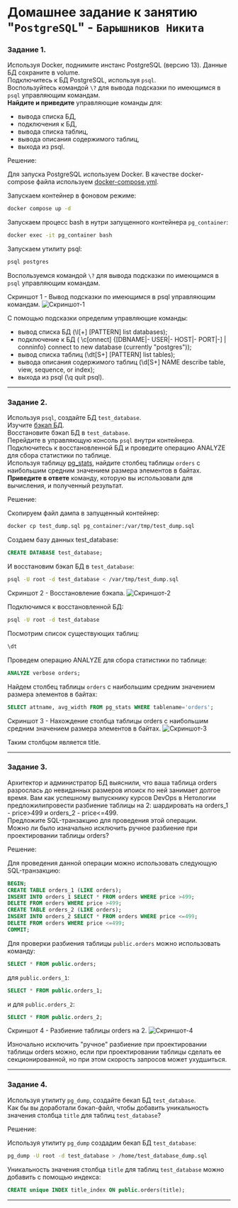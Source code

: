 # Домашнее задание к занятию "`PostgreSQL`" - `Барышников Никита`


### Задание 1. 

Используя Docker, поднимите инстанс PostgreSQL (версию 13). Данные БД сохраните в volume.  
Подключитесь к БД PostgreSQL, используя `psql`.  
Воспользуйтесь командой `\?` для вывода подсказки по имеющимся в `psql` управляющим командам.  
**Найдите и приведите** управляющие команды для:
- вывода списка БД,
- подключения к БД,
- вывода списка таблиц,
- вывода описания содержимого таблиц,
- выхода из psql.  

Решение:

Для запуска PostgreSQL используем Docker. В качестве docker-compose файла используем [docker-compose.yml](./config/docker-compose.yml).

Запускаем контейнер в фоновом режиме:  
```bash
docker compose up -d
```

Запускаем процесс bash в нутри запущенного контейнера `pg_container`:  
```bash
docker exec -it pg_container bash
```

Запускаем утилиту psql:  
```bash
psql postgres
```

Воспользуемся командой `\?` для вывода подсказки по имеющимся в `psql` управляющим командам.

Скриншот 1 - Вывод подсказки по имеющимся в psql управляющим командам.
![Скриншот-1](https://github.com/BaryshnikovNV/netology-devops/blob/db-04-postgresql/BD-DEV-9/db/15.4-db-04-postgresql/img/15.4.1_Вывод_подсказки_по_имеющимся_в_psql_управляющим_командам.png)

C помощью подсказки определим управляющие команды:

- вывод списка БД                        (\l[+]   [PATTERN]      list databases);
- подключение к БД                       ( \c[onnect] {[DBNAME|- USER|- HOST|- PORT|-] | conninfo} connect to new database (currently "postgres"));
- вывод списка таблиц                    (\dt[S+] [PATTERN]      list tables);
- вывода описания содержимого таблиц     (\d[S+]  NAME           describe table, view, sequence, or index);
- выхода из psql                         (\q                     quit psql).

---

### Задание 2.

Используя `psql`, создайте БД `test_database`.  
Изучите [бэкап БД](https://github.com/netology-code/virt-homeworks/tree/virt-11/06-db-04-postgresql/test_data).  
Восстановите бэкап БД в `test_database`.  
Перейдите в управляющую консоль `psql` внутри контейнера.  
Подключитесь к восстановленной БД и проведите операцию ANALYZE для сбора статистики по таблице.  
Используя таблицу [pg_stats](https://postgrespro.ru/docs/postgresql/12/view-pg-stats), найдите столбец таблицы `orders` с наибольшим средним значением размера элементов в байтах.  
**Приведите в ответе** команду, которую вы использовали для вычисления, и полученный результат.

Решение:

Скопируем файл дампа в запущенный контейнер:
```bash
docker cp test_dump.sql pg_container:/var/tmp/test_dump.sql
```

Создаем базу данных test_database:
```sql
CREATE DATABASE test_database;
```

И восстановим бэкап БД в `test_database`:
```bash
psql -U root -d test_database < /var/tmp/test_dump.sql
```

Скриншот 2 - Восстановление бэкапа.
![Скриншот-2](https://github.com/BaryshnikovNV/netology-devops/blob/db-04-postgresql/BD-DEV-9/db/15.4-db-04-postgresql/img/15.4.2.1_Восстановление_бэкапа.png)

Подключимся к восстановленной БД:
```bash
psql -U root -d test_database
```

Посмотрим список существующих таблиц:
```bash
\dt
```

Проведем операцию ANALYZE для сбора статистики по таблице:
```sql
ANALYZE verbose orders;
```

Найдем столбец таблицы `orders` с наибольшим средним значением размера элементов в байтах:
```sql
SELECT attname, avg_width FROM pg_stats WHERE tablename='orders';
```

Скриншот 3 - Нахождение столбца таблицы orders с наибольшим средним значением размера элементов в байтах.
![Скриншот-3](https://github.com/BaryshnikovNV/netology-devops/blob/db-04-postgresql/BD-DEV-9/db/15.4-db-04-postgresql/img/15.4.2.2_Нахождение_столбца_таблицы_orders.png)

Таким столбцом является title.

---

### Задание 3.

Архитектор и администратор БД выяснили, что ваша таблица orders разрослась до невиданных размеров ипоиск по ней занимает долгое время. Вам как успешному выпускнику курсов DevOps в Нетологии предложилипровести разбиение таблицы на 2: шардировать на orders_1 - price>499 и orders_2 - price<=499.  
Предложите SQL-транзакцию для проведения этой операции.  
Можно ли было изначально исключить ручное разбиение при проектировании таблицы orders?

Решение:

Для проведения данной операции можно использовать следующую SQL-транзакцию:
```sql
BEGIN;
CREATE TABLE orders_1 (LIKE orders);
INSERT INTO orders_1 SELECT * FROM orders WHERE price >499;
DELETE FROM orders WHERE price >499;
CREATE TABLE orders_2 (LIKE orders);
INSERT INTO orders_2 SELECT * FROM orders WHERE price <=499;
DELETE FROM orders WHERE price <=499;
COMMIT;
```

Для проверки разбиения таблицы `public.orders` можно использовать команду:
```sql
SELECT * FROM public.orders;
```
для `public.orders_1`:
```sql
SELECT * FROM public.orders_1;
```
и для `public.orders_2`:
```sql
SELECT * FROM public.orders_2;
```

Скриншот 4 - Разбиение таблицы orders на 2.
![Скриншот-4](https://github.com/BaryshnikovNV/netology-devops/blob/db-04-postgresql/BD-DEV-9/db/15.4-db-04-postgresql/img/15.4.3_Разбиение_таблицы_orders_на_2.png)

Изночально исключить "ручное" разбиение при проектировании таблицы orders можно, если при проектировании таблицы сделать ее секционированной, но при этом скорость запросов может ухудшиться.

---

### Задание 4.

Используя утилиту `pg_dump`, создайте бекап БД `test_database`.  
Как бы вы доработали бэкап-файл, чтобы добавить уникальность значения столбца `title` для таблиц `test_database`?

Решение:

Используя утилиту `pg_dump` создадим бекап БД `test_database`:
```bash
pg_dump -U root -d test_database > /home/test_database_dump.sql
```

Уникальность значения столбца `title` для таблиц `test_database` можно добавить с помощью индекса:
```sql
CREATE unique INDEX title_index ON public.orders(title);
```

---
